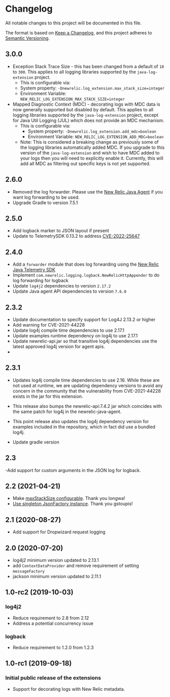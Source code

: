 # Changelog
All notable changes to this project will be documented in this file.

The format is based on [Keep a Changelog](https://keepachangelog.com/en/1.0.0/),
and this project adheres to [Semantic Versioning](https://semver.org/spec/v2.0.0.html).

## 3.0.0
* Exception Stack Trace Size - this has been changed from a default of `10` to `300`. This applies to all logging libraries supported by the `java-log-extension` project.
    * This is configurable via:
    * System property: `-Dnewrelic.log_extension.max_stack_size=integer`
    * Environment Variable: `NEW_RELIC_LOG_EXTENSION_MAX_STACK_SIZE=integer`
* Mapped Diagnostic Context (MDC) - decorating logs with MDC data is now generally supported but disabled by default. This applies to all logging libraries supported by the `java-log-extension` project, except for Java Util Logging (JUL) which does not provide an MDC mechanism. 
  * This is configurable via:
      * System property: `-Dnewrelic.log_extension.add_mdc=boolean`
      * Environment Variable: `NEW_RELIC_LOG_EXTENSION_ADD_MDC=boolean`
  * Note: This is considered a breaking change as previously some of the logging libraries automatically added MDC. If you upgrade to this version of the `java-log-extension` and wish to have MDC added to your logs then you will need to explicitly enable it. Currently, this will add all MDC as filtering out specific keys is not yet supported.

## 2.6.0
* Removed the log forwarder. Please use the [New Relic Java Agent](https://github.com/newrelic/newrelic-java-agent) if you want log forwarding to be used.
* Upgrade Gradle to version 7.5.1

## 2.5.0
* Add logback marker to JSON layout if present
* Update to TelemetrySDK 0.13.2 to address [CVE-2022-25647](https://github.com/advisories/GHSA-4jrv-ppp4-jm57)

## 2.4.0
- Add a `forwarder` module that does log forwarding using the [New Relic Java Telemetry SDK](https://github.com/newrelic/newrelic-telemetry-sdk-java)
- Implement `com.newrelic.logging.logback.NewRelicHttpAppender` to do log forwarding for logback
- Update `log4j2` dependencies to version `2.17.2`
- Update Java agent API dependencies to version `7.6.0`

## 2.3.2
- Update documentation to specify support for Log4J 2.13.2 or higher
- Add warning for CVE-2021-44228
- Update log4j compile time dependencies to use 2.17.1
- Update examples runtime dependency on log4j to use 2.17.1
- Update newrelic-api.jar so that transitive log4j dependencies use the latest approved log4j version for agent apis.
- 
## 2.3.1
- Updates log4j compile time dependencies to use 2.16. While these are not used at runtime, we are updating dependency versions to avoid any concern in the community that the vulnerability from CVE-2021-44228 exists in the jar for this extension.

- This release also bumps the newrelic-api:7.4.2 jar which coincides with the same patch for log4j in the newrelic-java-agent.

- This point release also updates the log4j dependency version for examples included in the repository, which in fact did use a bundled log4j.

- Update gradle version

## 2.3
-Add support for custom arguments in the JSON log for logback.


## 2.2 (2021-04-21)
- Make [maxStackSize configurable](https://github.com/newrelic/java-log-extensions/pull/30). Thank you longwa!
- [Use singleton JsonFactory instance](https://github.com/newrelic/java-log-extensions/pull/32). Thank you gstoupis!

## 2.1 (2020-08-27)
- Add support for Dropwizard request logging

## 2.0 (2020-07-20)
- log4j2 minimum version updated to 2.13.1
- add `ContextDataProvider` and remove requirement of setting `messageFactory`
- jackson minimum version updated to 2.11.1

## 1.0-rc2 (2019-10-03)
### log4j2
- Reduce requirement to 2.8 from 2.12
- Address a potential concurrency issue

### logback
- Reduce requirement to 1.2.0 from 1.2.3

## 1.0-rc1  (2019-09-18)
### Initial public release of the extensions
- Support for decorating logs with New Relic metadata.

